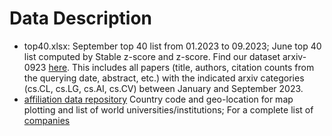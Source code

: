 # Data Description

- top40.xlsx: September top 40 list from 01.2023 to 09.2023; June top 40 list computed by Stable z-score and z-score. Find our dataset arxiv-0923 [here]([https://drive.google.com/file/d/134XNhtGpwHwSPQ2Tq0oYW-e96F06f2TF/view?usp=sharing](https://drive.google.com/file/d/1CqBr5Isj_aXreK7R4EvaUqMXK4Jv5Sss/view?usp=sharing)). This includes all papers (title, authors, citation counts from the querying date, abstract, etc.) with the indicated arxiv categories (cs.CL, cs.LG, cs.AI, cs.CV) between January and September 2023.
- [affiliation  data repository](affiliation/) Country code and geo-location for map plotting and list of world universities/institutions; For a complete list of [companies](https://drive.google.com/file/d/1zNFL-HulcsZdoDGkU7QFmZ2YRzWKKp6F/view?usp=sharing)

